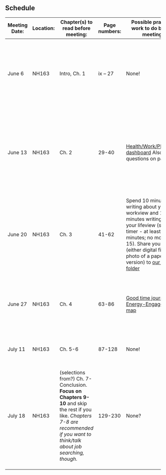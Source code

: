## Schedule

| Meeting Date: | Location: | Chapter(s) to read before meeting:|	Page numbers:|	Possible practical work to do before meeting:| Christian/Gender Resources|
| ------------- | ------------- |------| ------------- | ------------- | ------------- |
|June 6	|		NH163 | Intro, Ch. 1		|			ix – 27	|		None!| As some food for thought, consider [a meditation in memory of Rachel Held Evans' recent death.](https://www.washingtonpost.com/opinions/how-rachel-held-evans-really-should-be-remembered/2019/05/08/7fcf0f4c-71cb-11e9-8be0-ca575670e91c_story.html?utm_term=.e424ec902160) If you want more, there's [another with a Calvin connection.](https://www.patheos.com/blogs/anxiousbench/2019/05/rachel-held-evans-legacy/)|
|June 13|		NH163 |	Ch. 2					|	29-40		|	[Health/Work/Play/Love dashboard](http://designingyour.life/wp-content/uploads/2016/08/DYL-Love-Play-Work-Health-Dashboard-Worksheet-v21.pdf) Also, 4 questions on page 27. |Choose one or more: <br/> [CFR - how does this fit in, for better or for worse?](https://www.propelwomen.org/content/leading-with-a-christian-worldview/gjjr19?permcode=gjjr19);<br/> [Data on women, men and religion](https://www.pewforum.org/2016/03/22/the-gender-gap-in-religion-around-the-world/);<br/> Search [Our world belongs to God](https://www.crcna.org/welcome/beliefs/contemporary-testimony/our-world-belongs-god) for "work"; <br/> [Women in ministry in the CRC](https://www.thebanner.org/features/2011/10/women-in-ministry-15-years-later) |
|June 20|		NH163 |	Ch. 3					|	41-62		|	Spend 10 minutes writing about your workview and 10 minutes writing about your lifeview (set a timer - at least 10 minutes; no more than 15). Share your work (either digital file, or a photo of a paper version) to [our Drive folder](https://drive.google.com/drive/folders/1hSnnm_K39G033PEeMN789mZZioFAK9uj?usp=sharing) | Choose one or more TEDtalk: <br/> [Boredom & Brilliance](https://www.ted.com/talks/manoush_zomorodi_how_boredom_can_lead_to_your_most_brilliant_ideas) <br/> [Saying Yes to "the Hum"](https://www.ted.com/talks/shonda_rhimes_my_year_of_saying_yes_to_everything) <br/> [Values & Hard Choices](https://www.ted.com/talks/ruth_chang_how_to_make_hard_choices)  |
|June 27|		NH163 |	Ch. 4					|	63-86		|	[Good time journal](http://designingyour.life/wp-content/uploads/2016/08/DYL-Good-Time-Journal-Activity-Log-v21.pdf) and [Energy-Engagement map](http://designingyour.life/wp-content/uploads/2016/08/DYL-Energy-Engagement-Worksheet-v21.pdf) | [A nugget of probably-good-idea with alarming gender overtones](http://ordinaryfaith.net/getting-unstuck/) <br/> Or, [Consider listening to this 5-minute talk while you...go for a walk!](https://www.ted.com/talks/marily_oppezzo_want_to_be_more_creative_go_for_a_walk/transcript?language=en) |
|July 11|		NH163 |	Ch. 5-6					|	87-128		|	None! | It's *your* homework this week to address this! |
|July 18|		NH163 |	(selections from?) Ch. 7-Conclusion.  **Focus on Chapters 9-10** and skip the rest if you like. *Chapters 7-8 are recommended if you want to think/talk about job searching, though.* |		129-230	|	None? | Bring-a-book. Is there a book you have read, or would like to read, in a women's-student-researcher book club? If you can't find an actual example that excites you, describe the topics and type of book you *would* **love** to read and discuss.|



 

